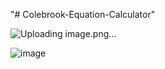 "# Colebrook-Equation-Calculator" 

![Uploading image.png…]()


![image](https://github.com/Duc-Tam-Huynh/Colebrook-Equation-Calculator/assets/68654236/f2e4bd67-fe6d-41af-92ba-4fb148f1a8b8)

